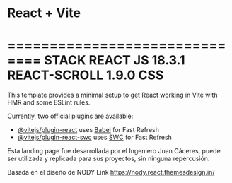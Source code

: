 # React + Vite
==============================
    STACK
REACT JS 18.3.1
REACT-SCROLL 1.9.0
CSS
===============================

This template provides a minimal setup to get React working in Vite with HMR and some ESLint rules.

Currently, two official plugins are available:

- [@vitejs/plugin-react](https://github.com/vitejs/vite-plugin-react/blob/main/packages/plugin-react/README.md) uses [Babel](https://babeljs.io/) for Fast Refresh
- [@vitejs/plugin-react-swc](https://github.com/vitejs/vite-plugin-react-swc) uses [SWC](https://swc.rs/) for Fast Refresh


Esta landing page fue desarrollada por el Ingeniero Juan Cáceres, puede ser utilizada y replicada para sus proyectos, sin ninguna repercusión.

Basada en el diseño de NODY
Link https://nody.react.themesdesign.in/